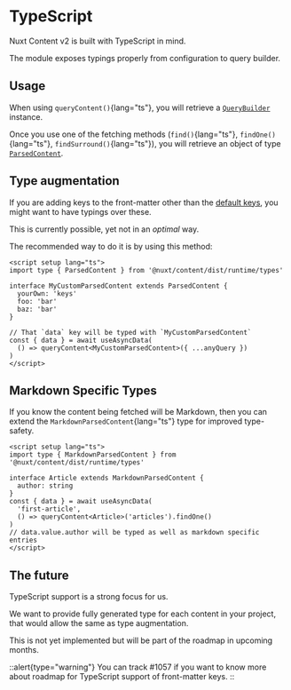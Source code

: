 # TypeScript

Nuxt Content v2 is built with TypeScript in mind.

The module exposes typings properly from configuration to query builder.

## Usage

When using `queryContent()`{lang="ts"}, you will retrieve a [`QueryBuilder`](https://github.com/nuxt/content/blob/main/src/runtime/types.d.ts#L128) instance.

Once you use one of the fetching methods (`find()`{lang="ts"}, `findOne()`{lang="ts"}, `findSurround()`{lang="ts"}), you will retrieve an object of type [`ParsedContent`](https://github.com/nuxt/content/blob/main/src/runtime/types.d.ts#L128).

## Type augmentation

If you are adding keys to the front-matter other than the [default keys](/guide/writing/markdown#front-matter), you might want to have typings over these.

This is currently possible, yet not in an _optimal_ way.

The recommended way to do it is by using this method:

```vue
<script setup lang="ts">
import type { ParsedContent } from '@nuxt/content/dist/runtime/types'

interface MyCustomParsedContent extends ParsedContent {
  yourOwn: 'keys'
  foo: 'bar'
  baz: 'bar'
}

// That `data` key will be typed with `MyCustomParsedContent`
const { data } = await useAsyncData(
  () => queryContent<MyCustomParsedContent>({ ...anyQuery })
)
</script>
```

## Markdown Specific Types

If you know the content being fetched will be Markdown, then you can extend the `MarkdownParsedContent`{lang="ts"} type for improved
type-safety.

```vue
<script setup lang="ts">
import type { MarkdownParsedContent } from '@nuxt/content/dist/runtime/types'

interface Article extends MarkdownParsedContent {
  author: string
}
const { data } = await useAsyncData(
  'first-article',
  () => queryContent<Article>('articles').findOne()
)
// data.value.author will be typed as well as markdown specific entries
</script>
```

## The future

TypeScript support is a strong focus for us.

We want to provide fully generated type for each content in your project, that would allow the same as type augmentation.

This is not yet implemented but will be part of the roadmap in upcoming months.

::alert{type="warning"}
You can track #1057 if you want to know more about roadmap for TypeScript support of front-matter keys.
::
